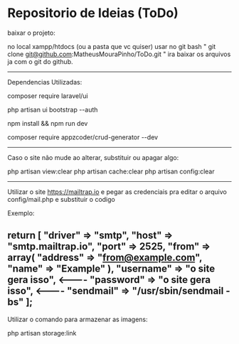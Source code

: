 # Repositorio de Ideias (ToDo)

baixar o projeto:

no local xampp/htdocs (ou a pasta que vc quiser) usar no git bash " git clone git@github.com:MatheusMouraPinho/ToDo.git " ira baixar os arquivos ja com o git do github.

----------------------------------------------------------------------------------------------------------------------------------------

Dependencias Utilizadas:

composer require laravel/ui

php artisan ui bootstrap --auth

npm install && npm run dev

composer require appzcoder/crud-generator --dev

----------------------------------------------------------------------------------------------------------------------------------------

Caso o site não mude ao alterar, substituir ou apagar algo:  

php artisan view:clear
php artisan cache:clear
php artisan config:clear

----------------------------------------------------------------------------------------------------------------------------------------

Utilizar o site https://mailtrap.io e pegar as credenciais pra editar o arquivo config/mail.php e substituir o codigo

Exemplo:

return [
  "driver" => "smtp",
  "host" => "smtp.mailtrap.io",
  "port" => 2525,
  "from" => array(
      "address" => "from@example.com",
      "name" => "Example"
  ),
  "username" => "o site gera isso",          <----
  "password" => "o site gera isso",          <----
  "sendmail" => "/usr/sbin/sendmail -bs"
];
----------------------------------------------------------------------------------------------------------------------------------------
Utilizar o comando para armazenar as imagens:

php artisan storage:link
